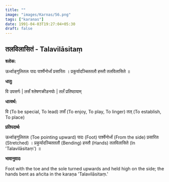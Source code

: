 ```yaml
---
title: ""
image: "images/Karnas/56.png"
tags: ["karanas"]
date: 1991-04-03T19:27:04+05:30
draft: false
---
```


## तलविलासितं - Talavilāsitaṃ

**श्लोक:**

ऊर्ध्वाङ्गुलितलः पादः पार्श्वेनोर्ध्वं प्रसारितः । प्रकुर्यादञ्चिततलौ हस्तौ तलविलासिते ॥

**धातुः**

वि उपसर्गः |
लसँ श्लेषणक्रीडनयोः | 
तलँ प्रतिष्ठायाम् 

**धात्वर्थ:**

वि (To be special, To lead) 
लसँ (To enjoy, To play, To linger)
तल् (To establish, To place)

**प्रतिपदार्थः**

ऊर्ध्वाङ्गुलितलः (Toe pointing upward) पादः (Foot) पार्श्वेनोर्ध्वं (From the side) प्रसारितः (Stretched) । प्रकुर्यादञ्चिततलौ (Bending) हस्तौ (Hands) तलविलासिते (In 'Talavilāsitaṃ') ॥

**भावानुवादः**

Foot with the toe and the sole turned upwards and held high on the side; the hands bent as añcita in the karaṇa 'Talavilāsitaṃ.'
